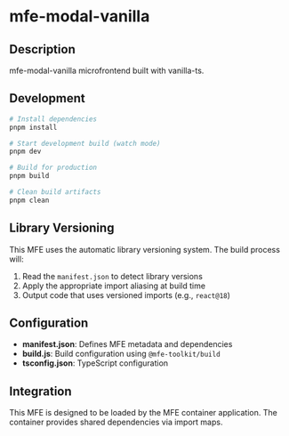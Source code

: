 # mfe-modal-vanilla

## Description
mfe-modal-vanilla microfrontend built with vanilla-ts.

## Development

```bash
# Install dependencies
pnpm install

# Start development build (watch mode)
pnpm dev

# Build for production
pnpm build

# Clean build artifacts
pnpm clean
```

## Library Versioning
This MFE uses the automatic library versioning system. The build process will:
1. Read the `manifest.json` to detect library versions
2. Apply the appropriate import aliasing at build time
3. Output code that uses versioned imports (e.g., `react@18`)

## Configuration
- **manifest.json**: Defines MFE metadata and dependencies
- **build.js**: Build configuration using `@mfe-toolkit/build`
- **tsconfig.json**: TypeScript configuration

## Integration
This MFE is designed to be loaded by the MFE container application.
The container provides shared dependencies via import maps.
